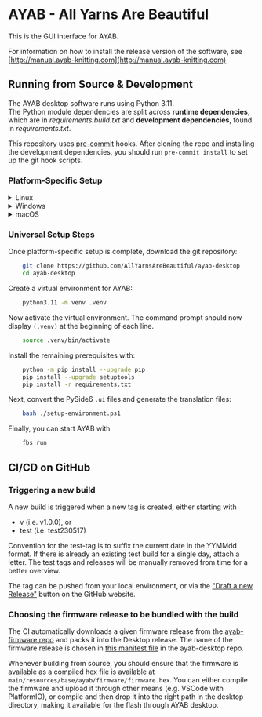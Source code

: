 # AYAB - All Yarns Are Beautiful

This is the GUI interface for AYAB.

For information on how to install the release version of the software, see
[http://manual.ayab-knitting.com](http://manual.ayab-knitting.com)

## Running from Source & Development

The AYAB desktop software runs using Python 3.11.  
The Python module dependencies are split across **runtime dependencies**, which are in *requirements.build.txt* and **development dependencies**, found in *requirements.txt*.

This repository uses [pre-commit](https://pre-commit.com/) hooks.
After cloning the repo and installing the development dependencies, you should run
`pre-commit install` to set up the git hook scripts.
### Platform-Specific Setup
<details>
    <summary>
        Linux
    </summary>

For flashing the firmware, avrdude has to be available on your system.
To build or run the application, you will also need the system libraries required by Qt 6; installing the Qt 6 development tools is a concise (if heavy-handed) way of bringing in these dependencies.

#### Debian/Ubuntu
```bash
    sudo apt install python3.11 python3.11-dev python3.11-venv
    sudo apt install libasound2-dev avrdude qt6-tools-dev-tools build-essential
```
#### openSUSE
```bash
    sudo zypper install python311 python311-pip python311-virtualenv python311-devel
    sudo zypper install libasound2 alsa-devel avrdude qt6-tools-dev-tools build-essential
```
#### All Distributions

To be able to communicate with your Arduino, it might be necessary to add the
rights for USB communication by adding your user to some groups.
```bash
    sudo usermod -aG tty [userName]
    sudo usermod -aG dialout [userName]
```
</details>

<details>
    <summary>
        Windows
    </summary>

AYAB requires Windows version 10 or later.

Run Anaconda Powershell as administrator and install git.
```ps
    conda install git
```
Now you can download the git repository with:
```ps
    git clone https://github.com/AllYarnsAreBeautiful/ayab-desktop
    cd ayab-desktop
```
Next, create a virtual environment for AYAB:
```ps
    conda create --name ayab -c conda-forge python=3.11 pip
```
Activate the virtual environment. The command prompt should now display
`(ayab)` at the beginning of each line.
```ps
    conda activate ayab
```
(You may skip the virtual environment setup below.)

You will also need to download and install Perl from [https://www.perl.org/get.html](https://www.perl.org/get.html).
</details>

<details>
<summary>
macOS
</summary>

You can install Git using Homebrew:
```bash
    brew install git
```
You will also need the Xcode command line tools:
```bash
    xcode-select --install
```
Install python from [the official universal2 installer](https://www.python.org/ftp/python/3.11.8/python-3.11.8-macos11.pkg). (Conda does not produce universal binaries)  

If you encounter the pip `SSL:TLSV1_ALERT_PROTOCOL_VERSION` problem:
```bash
    curl https://bootstrap.pypa.io/get-pip.py | python
```
</details>

### Universal Setup Steps
Once platform-specific setup is complete, download the git repository:
```bash
    git clone https://github.com/AllYarnsAreBeautiful/ayab-desktop
    cd ayab-desktop
```
Create a virtual environment for AYAB:
```bash
    python3.11 -m venv .venv 
```
Now activate the virtual environment. The command prompt should now display
`(.venv)` at the beginning of each line.
```bash
    source .venv/bin/activate
```
Install the remaining prerequisites with:
```bash
    python -m pip install --upgrade pip
    pip install --upgrade setuptools
    pip install -r requirements.txt
```

Next, convert the PySide6 `.ui` files and generate the translation files:
```bash
    bash ./setup-environment.ps1
```

Finally, you can start AYAB with
```bash
    fbs run
```

## CI/CD on GitHub

### Triggering a new build

A new build is triggered when a new tag is created, either starting with

* v (i.e. v1.0.0), or
* test (i.e. test230517)

Convention for the test-tag is to suffix the current date in the YYMMdd format. If there is already an existing test build for a single day, attach a letter.
The test tags and releases will be manually removed from time for a better overview.

The tag can be pushed from your local environment, or via the ["Draft a new Release"](https://github.com/AllYarnsAreBeautiful/ayab-desktop/releases/new) button on the GitHub website.

### Choosing the firmware release to be bundled with the build

The CI automatically downloads a given firmware release from the [ayab-firmware repo](https://github.com/AllYarnsAreBeautiful/ayab-firmware) and packs it into the Desktop release. The name of the firmware release is chosen in [this manifest file](https://github.com/AllYarnsAreBeautiful/ayab-desktop/blob/1.0.0-dev/src/main/resources/base/ayab/firmware/manifest.txt) in the ayab-desktop repo.

Whenever building from source, you should ensure that the firmware is available as a compiled hex file is available at `main/resources/base/ayab/firmware/firmware.hex`. You can either compile the firmware and upload it through other means (e.g. VSCode with PlatformIO), or compile and then drop it into the right path in the desktop directory, making it available for the flash through AYAB desktop.
